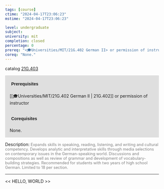 ```yaml
---
tags: [course]
ctime: "2024-04-17T23:06:23"
mstime: "2024-04-17T23:06:23"

level: undergraduate
subject: 
university: mit
completion: closed
percentage: 0
prereq: "<🎓Universities/MIT/21G.402 German II> or permission of instructor"
coreq: "None."
---
```


catalog [21G.403](http://student.mit.edu/catalog/m21Ge.html#21G.403)

<span style="display: block; padding: 15px; background-color: rgb(100, 100, 100, 0.2);"><font id="m_prereq2191_0" style="display: block; font-family: Arial, sans-serif; font-weight: bold; padding: 5px">Prerequisites</font><br><span id="prereq2191_0">[[🎓Universities/MIT/21G.402 German II | 21G.402]] or permission of instructor</span></span>
<span style="display: block; padding: 15px; background-color: rgb(100, 100, 100, 0.2);"><font id="m_coreq2191_0" style="display: block; font-family: Arial, sans-serif; font-weight: bold; padding: 5px">Corequisites</font><br><span id="coreq2191_0">None.</span></span>

<font style="">Description:</font>
<font style="color: grey; font-size: 0.8rem;">Expands skills in speaking, reading, listening, and writing and cultural competency. Develops analytic and interpretative skills through media selections on contemporary issues in the German-speaking world. Discussions and compositions as well as review of grammar and development of vocabulary-building strategies. Recommended for students with two years of high school German. Limited to 18 per section.</font>



---

<< HELLO, WORLD >>
